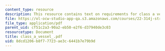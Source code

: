 ```yaml
---
content_type: resource
description: This resource contains text on requirements for class a vessels.
file: https://ol-ocw-studio-app-qa.s3.amazonaws.com/courses/22-314j-structural-mechanics-in-nuclear-power-technology-fall-2006/8dcd1206b8f77723ae3c6441b7e79b9d_class_a_vessel_.pdf
file_type: application/pdf
parent_uid: cf51c2a3-90a2-eb50-e2f6-d37940de3c03
resourcetype: Document
title: class_a_vessel_.pdf
uid: 8dcd1206-b8f7-7723-ae3c-6441b7e79b9d
---
```

